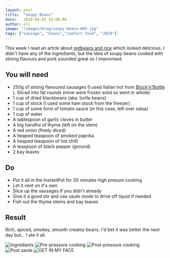 ```yaml
---
layout: post
title:  "Soupy Beans"
date:   2020-08-02 18:00:00
author: oli
image: "/images/blog/soupy-beans-005.jpg"
tags: ["sausage", "beans","comfort food", "2020"]
---
```


This week I read an artcle about [redbeans and rice](https://www.seriouseats.com/recipes/2017/05/new-orleans-style-red-beans-rice-recipe.html) which looked delicious.  I didn't have any of the ingrediants, but the idea of soupy beans cooked with strong flavours and pork sounded great so I improvised.


## You will need

* 250g of strong flavoured sausages (I used Italian hot from [Block'n'Bottle](https://blocknbottle.com/) ).  Sliced into fat rounds (mine were frozen solid so went in whole)
* 1 cup of dried blackbeans (aka. turtle beans)
* 1 cup of stock (I used some ham stock from the freezer)
* 1 cup of some form of tomato sauce (in this case, left over salsa)
* 1 cup of water
* A tablespoon of garlic cloves in butter
* A big handful of thyme (left on the stem)
* A red onion (finely diced)
* A heaped teaspoon of smoked paprika
* A heaped teaspoon of hot chilli
* A teaspoon of black pepper (ground)
* 2 bay leaves





## Do

* Put it all in the InstantPot for 30 minutes high presure cooking
* Let it vent on it's own
* Slice up the sausages if you didn't already
* Give it a good stir and use saute mode to drive off liquid if needed
* Fish out the thyme stems and bay leaves



## Result

Rich, spiced, smokey, smooth creamy beans.  I'd bet it was better the next day but... I ate it all.

![Ingrediants](/images/blog/soupy-beans-001.jpg)
![Pre-pressure cooking](/images/blog/soupy-beans-002.jpg)
![Post-pressure cooking](/images/blog/soupy-beans-003.jpg)
![Post saute](/images/blog/soupy-beans-004.jpg)
![GET IN MY FACE](/images/blog/soupy-beans-005.jpg)
